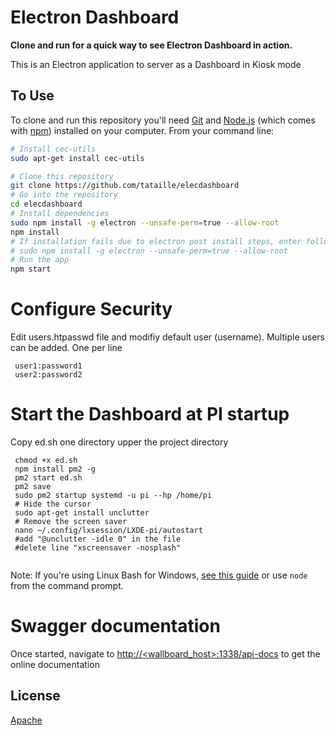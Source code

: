 # Electron Dashboard

**Clone and run for a quick way to see Electron Dashboard in action.**

This is an Electron application to server as a Dashboard in Kiosk mode


## To Use

To clone and run this repository you'll need [Git](https://git-scm.com) and [Node.js](https://nodejs.org/en/download/) (which comes with [npm](http://npmjs.com)) installed on your computer. From your command line:

```bash
# Install cec-utils
sudo apt-get install cec-utils

# Clone this repository
git clone https://github.com/tataille/elecdashboard
# Go into the repository
cd elecdashboard
# Install dependencies
sudo npm install -g electron --unsafe-perm=true --allow-root
npm install
# If installation fails due to electron post install steps, enter following command:
# sudo npm install -g electron --unsafe-perm=true --allow-root 
# Run the app
npm start
```

# Configure Security

Edit users.htpasswd file and modifiy default user (username). Multiple users can be added. One per line

```
 user1:password1
 user2:password2
```

# Start the Dashboard at PI startup

Copy ed.sh one directory upper the project directory

```
 chmod +x ed.sh
 npm install pm2 -g
 pm2 start ed.sh
 pm2 save
 sudo pm2 startup systemd -u pi --hp /home/pi
 # Hide the cursor
 sudo apt-get install unclutter
 # Remove the screen saver
 nano ~/.config/lxsession/LXDE-pi/autostart
 #add "@unclutter -idle 0" in the file 
 #delete line "xscreensaver -nosplash"
 
```

Note: If you're using Linux Bash for Windows, [see this guide](https://www.howtogeek.com/261575/how-to-run-graphical-linux-desktop-applications-from-windows-10s-bash-shell/) or use `node` from the command prompt.

# Swagger documentation

Once started, navigate to [http://<wallboard_host>:1338/api-docs](http://<wallboard_host>:1338/api-docs) to get the online documentation

## License

[Apache](LICENSE.md)


